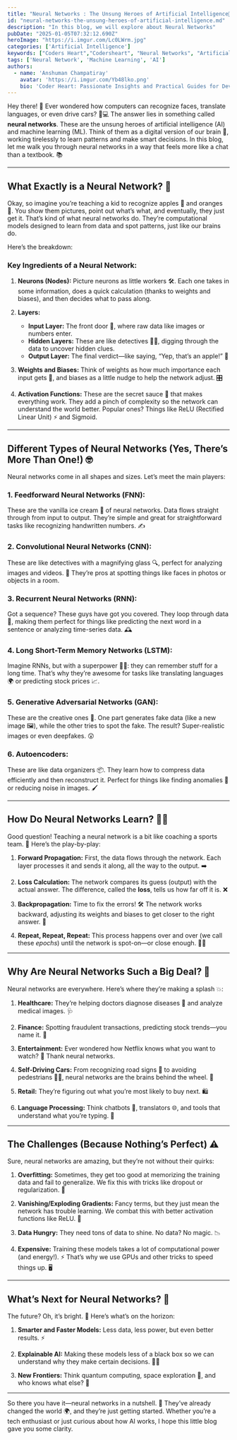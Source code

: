 ```yaml
---
title: "Neural Networks : The Unsung Heroes of Artificial Intelligence🦸‍"
id: "neural-networks-the-unsung-heroes-of-artificial-intelligence.md"
description: "In this blog, we will explore about Neural Networks"
pubDate: "2025-01-05T07:32:12.690Z"
heroImage: "https://i.imgur.com/Lc0LWrm.jpg"
categories: ['Artificial Intelligence']
keywords: ["Coders Heart","Codersheart", "Neural Networks", "Artificial Intelligence", "Machine Learning", "Neural Network Types", "Feedforward Neural Network", "Convolutional Neural Network", "Recurrent Neural Network", "Long Short-Term Memory (LSTM)", "Generative Adversarial Networks (GAN)", "Autoencoders", "Deep Learning Basics", "How Neural Networks Work", "Neural Network Applications", "AI in Healthcare", "AI in Finance", "AI in Self-Driving Cars", "Challenges in Neural Networks", "Overfitting in Neural Networks", "Vanishing Gradients", "Activation Functions", "Future of Neural Networks", "Explainable AI", "Deep Learning Models", "AI Tutorials"]
tags: ['Neural Network', 'Machine Learning', 'AI']
authors:
  - name: 'Anshuman Champatiray'
    avatar: 'https://i.imgur.com/Yb48lko.png'
    bio: 'Coder Heart: Passionate Insights and Practical Guides for Developers'
---
```


Hey there! 👋 Ever wondered how computers can recognize faces, translate languages, or even drive cars? 🚗💻 The answer lies in something called **neural networks**. These are the unsung heroes of artificial intelligence (AI) and machine learning (ML). Think of them as a digital version of our brain 🧠, working tirelessly to learn patterns and make smart decisions. In this blog, let me walk you through neural networks in a way that feels more like a chat than a textbook. 📚

---

## What Exactly is a Neural Network? 🤔

Okay, so imagine you’re teaching a kid to recognize apples 🍎 and oranges 🍊. You show them pictures, point out what’s what, and eventually, they just get it. That’s kind of what neural networks do. They’re computational models designed to learn from data and spot patterns, just like our brains do. 

Here’s the breakdown:

### Key Ingredients of a Neural Network:

1. **Neurons (Nodes):** 
   Picture neurons as little workers 🛠️. Each one takes in some information, does a quick calculation (thanks to weights and biases), and then decides what to pass along.

2. **Layers:**
   - **Input Layer:** The front door 🚪, where raw data like images or numbers enter.
   - **Hidden Layers:** These are like detectives 🕵️‍♂️, digging through the data to uncover hidden clues.
   - **Output Layer:** The final verdict—like saying, “Yep, that’s an apple!” 🍎

3. **Weights and Biases:**
   Think of weights as how much importance each input gets 📏, and biases as a little nudge to help the network adjust. 🎛️

4. **Activation Functions:**
   These are the secret sauce 🥫 that makes everything work. They add a pinch of complexity so the network can understand the world better. Popular ones? Things like ReLU (Rectified Linear Unit) ⚡ and Sigmoid.

---

## Different Types of Neural Networks (Yes, There’s More Than One!) 🤓

Neural networks come in all shapes and sizes. Let’s meet the main players:

### 1. **Feedforward Neural Networks (FNN):**
   These are the vanilla ice cream 🍦 of neural networks. Data flows straight through from input to output. They’re simple and great for straightforward tasks like recognizing handwritten numbers. ✍️

### 2. **Convolutional Neural Networks (CNN):**
   These are like detectives with a magnifying glass 🔍, perfect for analyzing images and videos. 🎥 They’re pros at spotting things like faces in photos or objects in a room.

### 3. **Recurrent Neural Networks (RNN):**
   Got a sequence? These guys have got you covered. They loop through data 🔄, making them perfect for things like predicting the next word in a sentence or analyzing time-series data. 🕰️

### 4. **Long Short-Term Memory Networks (LSTM):**
   Imagine RNNs, but with a superpower 🦸‍♂️: they can remember stuff for a long time. That’s why they’re awesome for tasks like translating languages 🌍 or predicting stock prices 📈.

### 5. **Generative Adversarial Networks (GAN):**
   These are the creative ones 🎨. One part generates fake data (like a new image 🖼️), while the other tries to spot the fake. The result? Super-realistic images or even deepfakes. 😲

### 6. **Autoencoders:**
   These are like data organizers 📦. They learn how to compress data efficiently and then reconstruct it. Perfect for things like finding anomalies 🚨 or reducing noise in images. 🖌️

---

## How Do Neural Networks Learn? 🧠💡

Good question! Teaching a neural network is a bit like coaching a sports team. 🏅 Here’s the play-by-play:

1. **Forward Propagation:**
   First, the data flows through the network. Each layer processes it and sends it along, all the way to the output. ➡️

2. **Loss Calculation:**
   The network compares its guess (output) with the actual answer. The difference, called the **loss**, tells us how far off it is. ❌

3. **Backpropagation:**
   Time to fix the errors! 🛠️ The network works backward, adjusting its weights and biases to get closer to the right answer. 🎯

4. **Repeat, Repeat, Repeat:**
   This process happens over and over (we call these *epochs*) until the network is spot-on—or close enough. 🔄✅

---

## Why Are Neural Networks Such a Big Deal? 🌟

Neural networks are everywhere. Here’s where they’re making a splash 💥:

1. **Healthcare:**
   They’re helping doctors diagnose diseases 🏥 and analyze medical images. 🩺

2. **Finance:**
   Spotting fraudulent transactions, predicting stock trends—you name it. 💸

3. **Entertainment:**
   Ever wondered how Netflix knows what you want to watch? 🍿 Thank neural networks.

4. **Self-Driving Cars:**
   From recognizing road signs 🚦 to avoiding pedestrians 🚶‍♂️, neural networks are the brains behind the wheel. 🛞

5. **Retail:**
   They’re figuring out what you’re most likely to buy next. 🛍️

6. **Language Processing:**
   Think chatbots 🤖, translators 🌐, and tools that understand what you’re typing. 💬

---

## The Challenges (Because Nothing’s Perfect) ⚠️

Sure, neural networks are amazing, but they’re not without their quirks:

1. **Overfitting:**
   Sometimes, they get too good at memorizing the training data and fail to generalize. We fix this with tricks like dropout or regularization. 🛑

2. **Vanishing/Exploding Gradients:**
   Fancy terms, but they just mean the network has trouble learning. We combat this with better activation functions like ReLU. 🔧

3. **Data Hungry:**
   They need tons of data to shine. No data? No magic. 📉

4. **Expensive:**
   Training these models takes a lot of computational power (and energy!). ⚡ That’s why we use GPUs and other tricks to speed things up. 🖥️

---

## What’s Next for Neural Networks? 🚀

The future? Oh, it’s bright. 🌟 Here’s what’s on the horizon:

1. **Smarter and Faster Models:**
   Less data, less power, but even better results. ⚡

2. **Explainable AI:**
   Making these models less of a black box so we can understand why they make certain decisions. 🕵️‍♀️

3. **New Frontiers:**
   Think quantum computing, space exploration 🚀, and who knows what else? 🌌

---

So there you have it—neural networks in a nutshell. 🥜 They’ve already changed the world 🌍, and they’re just getting started. Whether you’re a tech enthusiast or just curious about how AI works, I hope this little blog gave you some clarity.

